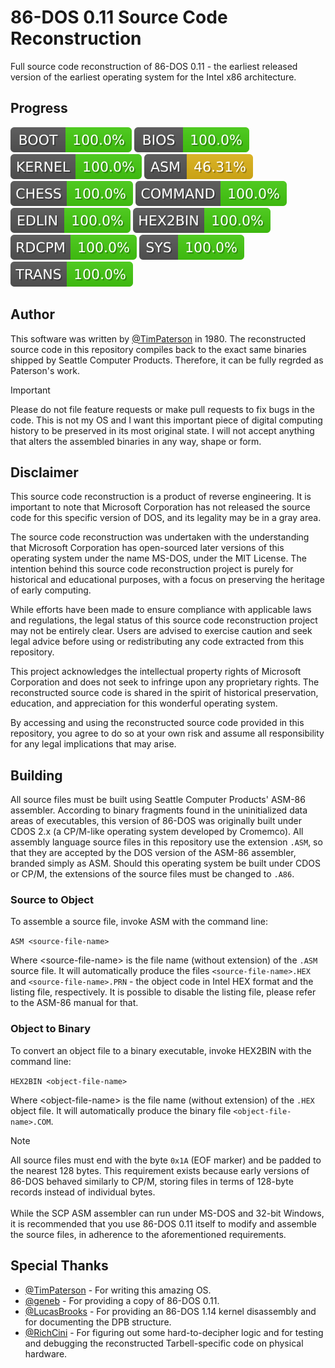 # 86-DOS 0.11 Source Code Reconstruction
Full source code reconstruction of 86-DOS 0.11 - the earliest released version of the earliest operating system for the Intel x86 architecture.

## Progress
<img src="./.progress/boot.svg">
<img src="./.progress/bios.svg">
<img src="./.progress/kernel.svg">
<img src="./.progress/asm.svg">
<img src="./.progress/chess.svg">
<img src="./.progress/command.svg">
<img src="./.progress/edlin.svg">
<img src="./.progress/hex2bin.svg">
<img src="./.progress/rdcpm.svg">
<img src="./.progress/sys.svg">
<img src="./.progress/trans.svg">

## Author
This software was written by [@TimPaterson](https://github.com/TimPaterson) in 1980. The reconstructed source code in this repository compiles back to the exact same binaries shipped by Seattle Computer Products. Therefore, it can be fully regrded as Paterson's work.

> [!IMPORTANT]
> Please do not file feature requests or make pull requests to fix bugs in the code. This is not my OS and I want this important piece of digital computing history to be preserved in its most original state. I will not accept anything that alters the assembled binaries in any way, shape or form.

## Disclaimer
This source code reconstruction is a product of reverse engineering. It is important to note that Microsoft Corporation has not released the source code for this specific version of DOS, and its legality may be in a gray area.

The source code reconstruction was undertaken with the understanding that Microsoft Corporation has open-sourced later versions of this operating system under the name MS-DOS, under the MIT License. The intention behind this source code reconstruction project is purely for historical and educational purposes, with a focus on preserving the heritage of early computing.

While efforts have been made to ensure compliance with applicable laws and regulations, the legal status of this source code reconstruction project may not be entirely clear. Users are advised to exercise caution and seek legal advice before using or redistributing any code extracted from this repository.

This project acknowledges the intellectual property rights of Microsoft Corporation and does not seek to infringe upon any proprietary rights. The reconstructed source code is shared in the spirit of historical preservation, education, and appreciation for this wonderful operating system.

By accessing and using the reconstructed source code provided in this repository, you agree to do so at your own risk and assume all responsibility for any legal implications that may arise.

## Building
All source files must be built using Seattle Computer Products' ASM-86 assembler. According to binary fragments found in the uninitialized data areas of executables, this version of 86-DOS was originally built under CDOS 2.x (a CP/M-like operating system developed by Cromemco). All assembly language source files in this repository use the extension <code>.ASM</code>, so that they are accepted by the DOS version of the ASM-86 assembler, branded simply as ASM. Should this operating system be built under CDOS or CP/M, the extensions of the source files must be changed to <code>.A86</code>.

### Source to Object
To assemble a source file, invoke ASM with the command line:

<code>ASM \<source-file-name\></code>

Where \<source-file-name\> is the file name (without extension) of the <code>.ASM</code> source file. It will automatically produce the files <code>\<source-file-name\>.HEX</code> and <code>\<source-file-name\>.PRN</code> - the object code in Intel HEX format and the listing file, respectively. It is possible to disable the listing file, please refer to the ASM-86 manual for that.

### Object to Binary
To convert an object file to a binary executable, invoke HEX2BIN with the command line:

<code>HEX2BIN \<object-file-name\></code>

Where \<object-file-name\> is the file name (without extension) of the <code>.HEX</code> object file. It will automatically produce the binary file <code>\<object-file-name\>.COM</code>.

> [!NOTE]
> All source files must end with the byte <code>0x1A</code> (EOF marker) and be padded to the nearest 128 bytes. This requirement exists because early versions of 86-DOS behaved similarly to CP/M, storing files in terms of 128-byte records instead of individual bytes.<br><br>
> While the SCP ASM assembler can run under MS-DOS and 32-bit Windows, it is recommended that you use 86-DOS 0.11 itself to modify and assemble the source files, in adherence to the aforementioned requirements.

## Special Thanks
* [@TimPaterson](https://github.com/TimPaterson) - For writing this amazing OS.
* [@geneb](https://github.com/geneb) - For providing a copy of 86-DOS 0.11.
* [@LucasBrooks](https://github.com/LucasBrooks) - For providing an 86-DOS 1.14 kernel disassembly and for documenting the DPB structure.
* [@RichCini](https://github.com/RichCini) - For figuring out some hard-to-decipher logic and for testing and debugging the reconstructed Tarbell-specific code on physical hardware.

